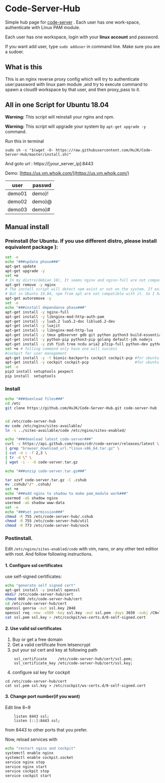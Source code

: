 # Code-Server-Hub
Simple hub page for [code-server](https://github.com/cdr/code-server) . Each user has one work-space, authenticate with Linux PAM module.

Each user has one workspace, login with your **linux account** and password.

If you want add user, type ```sudo adduser``` in command line. Make sure you are a sudoer.

## What is this
This is an nginx reverse proxy config which will try to authenticate user:password with linux pam module ,and try to execute command to spawn a cloud9 workspace by that user, and then proxy_pass to it.

## All in one Script for Ubuntu 18.04
**Warning:** This script will reinstall your nginx and npm.

**Warning:** This script will upgrade your system by ```apt-get upgrade -y``` command.

Run this in terminal

```sudo sh -c "$(wget -O- https://raw.githubusercontent.com/HuJK/Code-Server-Hub/master/install.sh)"```

And goto url : https://\[your_server_ip\]:8443

Demo:
[https://us.vm.whojk.com/](https://us.vm.whojk.com/)

user|passwd
------|---------
demo01|demo)!
demo02|demo)@
demo03|demo)#


## Manual install 

### Preinstall (for Ubuntu. If you use different distro, please install equivalent package ): 
```bash
set -e
echo "###update phase###"
apt-get update
apt-get upgrade -y
set +e
# In my distro(debian 10), It seems nginx and nginx-full are not compatible. I have to remove nginx than I can install nginx-full.
apt-get remove -y nginx
# The install script will detect npm exist or not on the system. If exist, it will not use itself's npm
# But in Ubuntu 19.04, npm from apt are not compatible with it. So I have to remove first, and install back later.
apt-get autoremove -y
set -e
echo "###install dependanse phase###"
apt-get install -y nginx-full
apt-get install -y libnginx-mod-http-auth-pam
apt-get install -y lua5.2 lua5.2-doc liblua5.2-dev
apt-get install -y luajit
apt-get install -y libnginx-mod-http-lua
apt-get install -y tmux gdbserver gdb git python python3 build-essential wget libncurses-dev nodejs 
apt-get install -y python-pip python3-pip golang default-jdk nodejs 
apt-get install -y zsh fish tree ncdu aria2 p7zip-full python-dev python3-dev perl wget curl
set +e # folling command only have one will success
#cockpit for user management
apt-get install -y -t bionic-backports cockpit cockpit-pcp #for ubuntu 18.04
apt-get install -y cockpit cockpit-pcp                     #for ubuntu 19.04
set -e
pip3 install setuptools pexpect
pip install  setuptools
```

### Install

```bash
echo "###doenload files###"
cd /etc
git clone https://github.com/HuJK/Code-Server-Hub.git code-server-hub


cd /etc/code-server-hub
mv code /etc/nginx/sites-available/
ln -s ../sites-available/code /etc/nginx/sites-enabled/

echo "###doenload latest code-server###"
curl -s https://api.github.com/repos/cdr/code-server/releases/latest \
| grep "browser_download_url.*linux-x86_64.tar.gz" \
| cut -d : -f 2,3 \
| tr -d \" \
| wget -i - -O code-server.tar.gz

echo "###unzip code-server.tar.gz###"

tar xzvf code-server.tar.gz -C .cshub
mv .cshub/*/* .cshub/
set +e
echo "###add nginx to shadow to make pam_module work###"
usermod -aG shadow nginx
usermod -aG shadow www-data
set -e
echo "###set permission###"
chmod -R 755 /etc/code-server-hub/.cshub
chmod -R 755 /etc/code-server-hub/util
chmod -R 773 /etc/code-server-hub/sock
```

### Postinstall.

Edit ```/etc/nginx/sites-enabled/code``` with vim, nano, or any other text editior with root. And follow following instructions.

#### 1. Configure ssl certificates

use self-signed certificates:
```bash
echo "generate self signed cert"
apt-get install -y install openssl
mkdir /etc/code-server-hub/cert
chmod 600 /etc/code-server-hub/cert
cd /etc/code-server-hub/cert
openssl genrsa -out ssl.key 2048
openssl req -new -x509 -key ssl.key -out ssl.pem -days 3650 -subj /CN=localhost
cat ssl.pem ssl.key > /etc/cockpit/ws-certs.d/0-self-signed.cert
```

#### 2. Use valid ssl certificates

1. Buy or get a free domain
2. Get a valid certificate from letsencrypt
3. put your ssl cert and key at following path
```
    ssl_certificate     /etc/code-server-hub/cert/ssl.pem;
    ssl_certificate_key /etc/code-server-hub/cert/ssl.key;
```
4. configure ssl key for cockpit
```
cd /etc/code-server-hub/cert
cat ssl.pem ssl.key > /etc/cockpit/ws-certs.d/0-self-signed.cert
```

#### 3. Change port number(if you want)
Edit line 8~9
```
    listen 8443 ssl;
    listen [::]:8443 ssl;
``` 
from 8443 to other ports that you prefer.

Now, reload services with 
```bash
echo "restart nginx and cockpit"
systemctl enable nginx
systemctl enable cockpit.socket
service nginx stop
service nginx start
service cockpit stop
service cockpit start
```
